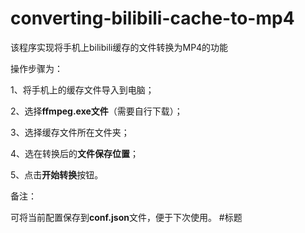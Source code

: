 # converting-bilibili-cache-to-mp4
该程序实现将手机上bilibili缓存的文件转换为MP4的功能

操作步骤为：

1、将手机上的缓存文件导入到电脑；

2、选择**ffmpeg.exe文件**（需要自行下载）；

3、选择缓存文件所在文件夹；

4、选在转换后的**文件保存位置**；

5、点击**开始转换**按钮。

备注：

可将当前配置保存到**conf.json**文件，便于下次使用。
#标题